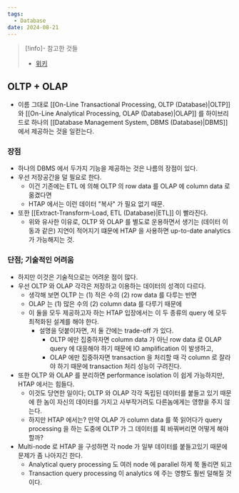 ```yaml
---
tags:
  - Database
date: 2024-08-21
---
```

> [!info]- 참고한 것들
> - [위키](https://en.wikipedia.org/wiki/Hybrid_transactional/analytical_processing)

## OLTP + OLAP

- 이름 그대로 [[On-Line Transactional Processing, OLTP (Database)|OLTP]] 와 [[On-Line Analytical Processing, OLAP (Database)|OLAP]] 를 하이브리드로 하나의 [[Database Management System, DBMS (Database)|DBMS]] 에서 제공하는 것을 일컫는다.

### 장점

- 하나의 DBMS 에서 두가지 기능을 제공하는 것은 나름의 장점이 있다.
- 우선 저장공간을 덜 필요로 한다.
	- 이건 기존에는 ETL 에 의해 OLTP 의 row data 를 OLAP 에 column data 로 옮겼다면
	- HTAP 에서는 이런 데이터 "복사" 가 필요 없기 때문.
- 또한 [[Extract-Transform-Load, ETL (Database)|ETL]] 이 빨라진다.
	- 위와 유사한 이유로, OLTP 와 OLAP 를 별도로 운용하면서 생기는 (데이터 이동과 같은) 지연이 적어지기 떄문에 HTAP 을 사용하면 up-to-date analytics 가 가능해지는 것.

### 단점; 기술적인 어려움

- 하지만 이것은 기술적으로는 어려운 점이 많다.
- 우선 OLTP 와 OLAP 각각은 저장하고 이용하는 데이터의 성격이 다르다.
	- 생각해 보면 OLTP 는 (1) 적은 수의 (2) row data 를 다루는 반면
	- OLAP 는 (1) 많은 수의 (2) column data 를 다루기 때문에
	- 이 둘을 모두 제공하고자 하는 HTAP 입장에서는 이 두 종류의 query 에 모두 최적화된 설계를 해야 한다.
		- 설명을 덧붙이자면, 저 둘 간에는 trade-off 가 있다.
			- OLTP 에만 집중하자면 column data 가 아닌 row data 로 OLAP query 에 대응해야 하기 때문에 IO amplification 이 발생하고,
			- OLAP 에만 집중하자면 transaction 을 처리할 때 각 column 로 잘라야 하기 때문에 transaction 처리 성능이 구려진다.
- 또한 OLTP 와 OLAP 를 분리하면 performance isolation 이 쉽게 가능하지만, HTAP 에서는 힘들다.
	- 이것도 당연한 일이다; OLTP 와 OLAP 각각 독립된 데이터를 붙들고 있기 때문에 한 놈이 자신의 데이터를 가지고 사부작거려도 다른놈에게는 영향을 주지 않는다.
	- 하지만 HTAP 에서는? 만약 OLAP 가 column data 를 쭉 읽어다가 query processing 을 하는 도중에 OLTP 가 그 데이터를 휙 바꿔버리면 어떻게 해야 할까?
- Multi-node 로 HTAP 을 구성하면 각 node 가 일부 데이터를 붙들고있기 때문에 문제가 좀 나아지긴 한다.
	- Analytical query processing 도 여러 node 에 parallel 하게 쭉 돌리면 되고
	- Transaction query processing 이 analytics 에 주는 영향도 훨씬 덜해질 것이다.